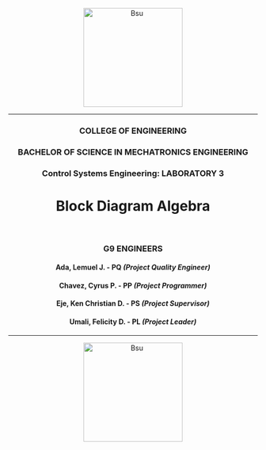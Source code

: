 <p align="center">
  <img src=https://github.com/limwelwel/ROBOTICS-2-PICTURES-AND-GIF/blob/44a768492060b21e114aa6e205f7cb09aa34ecfa/bsu%20header.png alt=Bsu style="height: 200px;">
  <hr>
<h3 align="center">COLLEGE OF ENGINEERING</h3>
<h3 align="center">BACHELOR OF SCIENCE IN MECHATRONICS ENGINEERING</h3>
<h3 align="center">Control Systems Engineering: LABORATORY 3</h3>
<h1 align="center"> Block Diagram Algebra </h1> 
<br>




<h3 align="center">G9 ENGINEERS</h3>

<h4 align="center">Ada, Lemuel J. - PQ <i>(Project Quality Engineer)</i></h4>
<h4 align="center">Chavez, Cyrus P. - PP <i>(Project Programmer)</i></h4>
<h4 align="center">Eje, Ken Christian D. - PS <i>(Project Supervisor)</i></h4>
<h4 align="center">Umali, Felicity D. - PL <i>(Project Leader)</i></h4>

<hr>
<p align="center">
  <img src=https://github.com/limwelwel/ROBOTICS-2-PICTURES-AND-GIF/blob/44a768492060b21e114aa6e205f7cb09aa34ecfa/bsu%20footer.png alt=Bsu style="height: 200px;">
